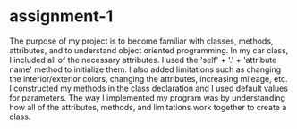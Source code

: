 # assignment-1
The purpose of my project is to become familiar with classes, methods, attributes, and to understand object oriented programming. In my car class, I included all of the necessary attributes. I used the 'self' + '.' + 'attribute name' method to initialize them. I also added limitations such as changing the interior/exterior colors, changing the attributes, increasing mileage, etc. I constructed my methods in the class declaration and I used default values for parameters. The way I implemented my program was by understanding how all of the attributes, methods, and limitations work together to create a class. 
